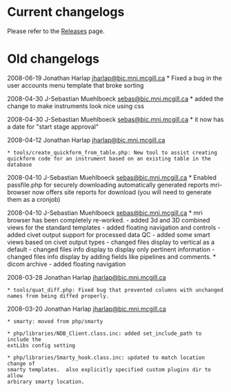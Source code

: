 # Current changelogs
Please refer to the [Releases](https://github.com/aces/Loris/releases) page.


# Old changelogs

2008-06-19 Jonathan Harlap <jharlap@bic.mni.mcgill.ca>
    * Fixed a bug in the user accounts menu template that broke sorting

2008-04-30 J-Sebastian Muehlboeck <sebas@bic.mni.mcgill.ca>
    * added the change to make instruments look nice using css

2008-04-30 J-Sebastian Muehlboeck <sebas@bic.mni.mcgill.ca>
    * it now has a date for "start stage approval"

2008-04-12  Jonathan Harlap <jharlap@bic.mni.mcgill.ca>

    * tools/create_quickform_from_table.php: New tool to assist creating 
    quickform code for an instrument based on an existing table in the database

2008-04-10 J-Sebastian Muehlboeck <sebas@bic.mni.mcgill.ca>
    * Enabled passfile.php for securely downloading automatically generated reports
      mri-browser now offers site reports for download (you will need to generate them as a cronjob)

2008-04-10 J-Sebastian Muehlboeck <sebas@bic.mni.mcgill.ca>
    * mri browser has been completely re-worked.
	- added 3d and 3D combined views for the standard templates
	- added floating navigation and controls
	- added civet output support for processed data QC
	- added some smart views based on civet output types
	- changed files display to vertical as a default
	- changed files info display to display only pertinent information
	- changed files info display by adding fields like pipelines and comments.
    * dicom archive
	- added floating navigation

2008-03-28  Jonathan Harlap <jharlap@bic.mni.mcgill.ca>

    * tools/quat_diff.php: Fixed bug that prevented columns with unchanged
    names from being diffed properly.

2008-03-20  Jonathan Harlap <jharlap@bic.mni.mcgill.ca>

    * smarty: moved from php/smarty

    * php/libraries/NDB_Client.class.inc: added set_include_path to include the
    extLibs config setting

    * php/libraries/Smarty_hook.class.inc: updated to match location change of
    smarty templates.  also explicitly specified custom plugins dir to allow
    arbirary smarty location.



